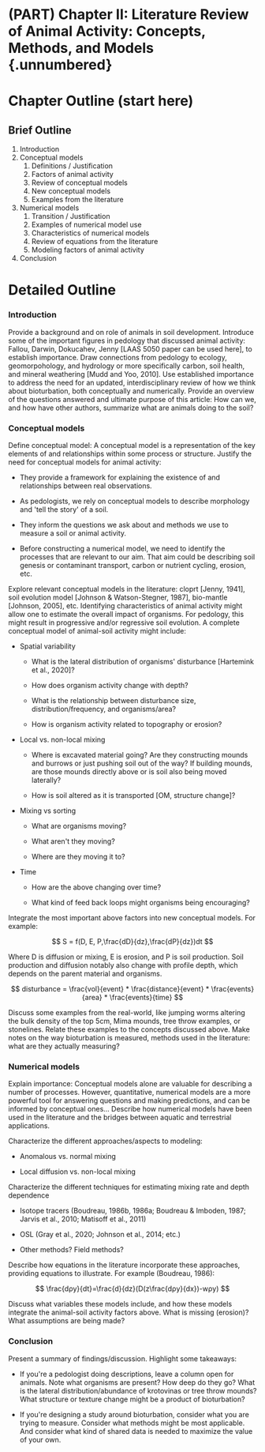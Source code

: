 # (PART) Chapter II: Literature Review of Animal Activity: Concepts, Methods, and Models {.unnumbered}

# Chapter Outline (start here)



## Brief Outline

1.  Introduction
2.  Conceptual models
    1.  Definitions / Justification
    2.  Factors of animal activity
    3.  Review of conceptual models
    4.  New conceptual models
    5.  Examples from the literature
3.  Numerical models
    1.  Transition / Justification
    2.  Examples of numerical model use
    3.  Characteristics of numerical models
    4.  Review of equations from the literature
    5.  Modeling factors of animal activity
5.  Conclusion

# Detailed Outline

### Introduction

Provide a background and on role of animals in soil development. Introduce some of the important figures in pedology that discussed animal activity: Fallou, Darwin, Dokucahev, Jenny [LAAS 5050 paper can be used here], to establish importance. Draw connections from pedology to ecology, geomorpohology, and hydrology or more specifically carbon, soil health, and mineral weathering [Mudd and Yoo, 2010]. Use established importance to address the need for an updated, interdisciplinary review of how we think about bioturbation, both conceptually and numerically. Provide an overview of the questions answered and ultimate purpose of this article: How can we, and how have other authors, summarize what are animals doing to the soil?

### Conceptual models

Define conceptual model: A conceptual model is a representation of the key elements of and relationships within some process or structure. Justify the need for conceptual models for animal activity:

-   They provide a framework for explaining the existence of and relationships between real observations.

-   As pedologists, we rely on conceptual models to describe morphology and 'tell the story' of a soil.

-   They inform the questions we ask about and methods we use to measure a soil or animal activity.

-   Before constructing a numerical model, we need to identify the processes that are relevant to our aim. That aim could be describing soil genesis or contaminant transport, carbon or nutrient cycling, erosion, etc.

Explore relevant conceptual models in the literature: cloprt [Jenny, 1941], soil evolution model [Johnson & Watson-Stegner, 1987], bio-mantle [Johnson, 2005], etc. Identifying characteristics of animal activity might allow one to estimate the overall impact of organisms. For pedology, this might result in progressive and/or regressive soil evolution. A complete conceptual model of animal-soil activity might include:

-   Spatial variability

    -   What is the lateral distribution of organisms' disturbance [Hartemink et al., 2020]?

    -   How does organism activity change with depth?

    -   What is the relationship between disturbance size, distribution/frequency, and organisms/area?

    -   How is organism activity related to topography or erosion?

-   Local vs. non-local mixing

    -   Where is excavated material going? Are they constructing mounds and burrows or just pushing soil out of the way? If building mounds, are those mounds directly above or is soil also being moved laterally?

    -   How is soil altered as it is transported [OM, structure change]?

-   Mixing vs sorting

    -   What are organisms moving?

    -   What aren't they moving?

    -   Where are they moving it to?

-   Time

    -   How are the above changing over time?

    -   What kind of feed back loops might organisms being encouraging?

Integrate the most important above factors into new conceptual models. For example:

$$
S = f(D, E, P,\frac{dD}{dz},\frac{dP}{dz})dt
$$

Where D is diffusion or mixing, E is erosion, and P is soil production. Soil production and diffusion notably also change with profile depth, which depends on the parent material and organisms.

$$
disturbance = \frac{vol}{event} * \frac{distance}{event} * \frac{events}{area} * \frac{events}{time}
$$

Discuss some examples from the real-world, like jumping worms altering the bulk density of the top 5cm, Mima mounds, tree throw examples, or stonelines. Relate these examples to the concepts discussed above. Make notes on the way bioturbation is measured, methods used in the literature: what are they actually measuring?

### Numerical models

Explain importance: Conceptual models alone are valuable for describing a number of processes. However, quantitative, numerical models are a more powerful tool for answering questions and making predictions, and can be informed by conceptual ones... Describe how numerical models have been used in the literature and the bridges between aquatic and terrestrial applications.

Characterize the different approaches/aspects to modeling:

-   Anomalous vs. normal mixing

-   Local diffusion vs. non-local mixing

Characterize the different techniques for estimating mixing rate and depth dependence

-   Isotope tracers (Boudreau, 1986b, 1986a; Boudreau & Imboden, 1987; Jarvis et al., 2010; Matisoff et al., 2011)

-   OSL (Gray et al., 2020; Johnson et al., 2014; etc.)

-   Other methods? Field methods?

Describe how equations in the literature incorporate these approaches, providing equations to illustrate. For example (Boudreau, 1986):

$$
\frac{dρy}{dt}=\frac{d}{dz}(D(z\frac{dρy}{dx})-wρy)
$$

Discuss what variables these models include, and how these models integrate the animal-soil activity factors above. What is missing (erosion)? What assumptions are being made?

### Conclusion

Present a summary of findings/discussion. Highlight some takeaways:

-   If you're a pedologist doing descriptions, leave a column open for animals. Note what organisms are present? How deep do they go? What is the lateral distribution/abundance of krotovinas or tree throw mounds? What structure or texture change might be a product of bioturbation?

-   If you're designing a study around bioturbation, consider what you are trying to measure. Consider what methods might be most applicable. And consider what kind of shared data is needed to maximize the value of your own.
